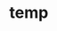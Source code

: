 # temp

















































































































































































































































































































































































































































































































































































































































































































































































































































































































































































































































